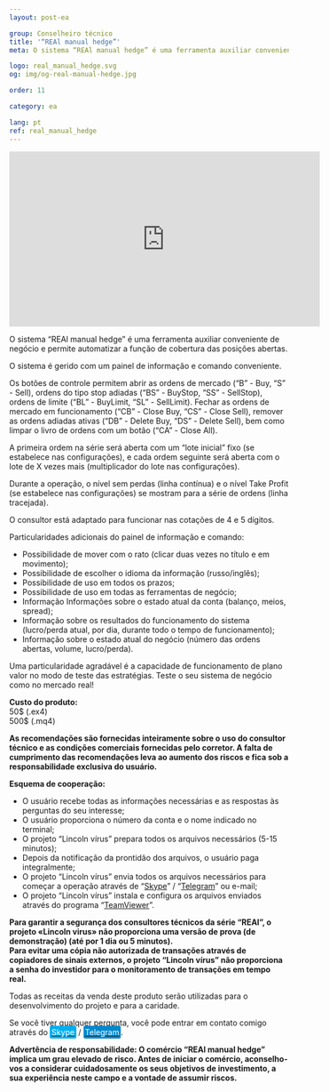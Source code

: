 ```yaml
---
layout: post-ea

group: Сonselheiro técnico
title: '“REAl manual hedge”'
meta: O sistema “REAl manual hedge” é uma ferramenta auxiliar conveniente de negócio e permite automatizar a função de cobertura das posições abertas. Todas as receitas da venda deste produto serão utilizadas para o desenvolvimento do projeto e para a caridade.

logo: real_manual_hedge.svg
og: img/og-real-manual-hedge.jpg

order: 11

category: ea

lang: pt
ref: real_manual_hedge
---
```


<div class="video-container mb-3">
  <iframe class="mx-auto d-block" width="560" height="315" src="https://www.youtube.com/embed/rZQnHByerlY?rel=0&amp;controls=2&amp;showinfo=0" frameborder="0" allow="autoplay; encrypted-media" allowfullscreen> </iframe>
</div>


O sistema “REAl manual hedge” é uma ferramenta auxiliar conveniente de negócio e permite automatizar a função de cobertura das posições abertas.

O sistema é gerido com um painel de informação e comando conveniente.

Os botões de controle permitem abrir as ordens de mercado (“B” - Buy, “S” - Sell), ordens do tipo stop adiadas (“BS” - BuyStop, “SS” - SellStop), ordens de limite (“BL” - BuyLimit, “SL” - SellLimit). Fechar as ordens de mercado em funcionamento (“CB” - Close Buy, “CS” - Close Sell), remover as ordens adiadas ativas (“DB” - Delete Buy, “DS” - Delete Sell), bem como limpar o livro de ordens com um botão (“CA” - Close All).

A primeira ordem na série será aberta com um “lote inicial” fixo (se estabelece nas configurações), e cada ordem seguinte será aberta com o lote de X vezes mais (multiplicador do lote nas configurações).

Durante a operação, o nível sem perdas (linha contínua) e o nível Take Profit (se estabelece nas configurações) se mostram para a série de ordens (linha tracejada).

O consultor está adaptado para funcionar nas cotações de 4 e 5 dígitos.

Particularidades adicionais do painel de informação e comando:

  - Possibilidade de mover com o rato (clicar duas vezes no título e em movimento);
  - Possibilidade de escolher o idioma da informação (russo/inglês);
  - Possibilidade de uso em todos os prazos;
  - Possibilidade de uso em todas as ferramentas de negócio;
  - Informação Informações sobre o estado atual da conta (balanço, meios, spread);
  - Informação sobre os resultados do funcionamento do sistema (lucro/perda atual, por dia, durante todo o tempo de funcionamento);
  - Informação sobre o estado atual do negócio (número das ordens abertas, volume, lucro/perda).
  
Uma particularidade agradável é a capacidade de funcionamento de plano valor no modo de teste das estratégias. Teste o seu sistema de negócio como no mercado real!

**Custo do produto:**  
	50$ (.ex4)  
	500$ (.mq4)
  
**As recomendações são fornecidas inteiramente sobre o uso do consultor técnico e as condições comerciais fornecidas pelo corretor. A falta de cumprimento das recomendações leva ao aumento dos riscos e fica sob a responsabilidade exclusiva do usuário.**

**Esquema de cooperação:**  

- O usuário recebe todas as informações necessárias e as respostas às perguntas do seu interesse;  
- O usuário proporciona o número da conta e o nome indicado no terminal;  
- O projeto “Lincoln vírus” prepara todos os arquivos necessários (5-15 minutos);  
- Depois da notificação da prontidão dos arquivos, o usuário paga integralmente;  
- O projeto “Lincoln vírus” envia todos os arquivos necessários para começar a operação através de “<a href="skype:chutkoy89?call" target="_blank">Skype</a>” / “<a href="https://t.me/chutkoy" target="_blank">Telegram</a>” ou e-mail;  
- O projeto “Lincoln vírus” instala e configura os arquivos enviados através do programa “<a href="https://www.teamviewer.com/" target="_blank">TeamViewer</a>”.

**Para garantir a segurança dos consultores técnicos da série “REAl”, o projeto «Lincoln virus» não proporciona uma versão de prova (de demonstração) (até por 1 dia ou 5 minutos).**  
**Para evitar uma cópia não autorizada de transações através de copiadores de sinais externos, o projeto “Lincoln vírus” não proporciona a senha do investidor para o monitoramento de transações em tempo real.**

Todas as receitas da venda deste produto serão utilizadas para o desenvolvimento do projeto e para a caridade.  

Se você tiver qualquer pergunta, você pode entrar em contato comigo através do <a href="skype:chutkoy89?call" target="_blank"><span style="background-color:#00aff0; color:white; padding:3px; border-radius: 3px">Skype</span></a> / <a href="https://t.me/chutkoy" target="_blank"><span style="background-color:#0088cc; color:white; padding:3px; border-radius: 3px">Telegram</span></a>.

**Advertência de responsabilidade: O comércio “REAl manual hedge” implica um grau elevado de risco. Antes de iniciar o comércio, aconselho-vos a considerar cuidadosamente os seus objetivos de investimento, a sua experiência neste campo e a vontade de assumir riscos.**

